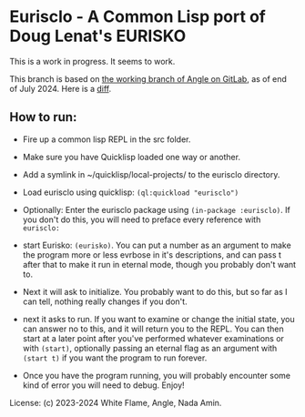 # Eurisclo - A Common Lisp port of Doug Lenat's EURISKO

This is a work in progress.
It seems to work.

This branch is based on [the working branch of Angle on GitLab](https://gitlab.com/AngularAngel/eurisclo/-/tree/working?ref_type=heads), as of end of July 2024.
Here is a [diff](https://github.com/namin/eurisclo/compare/namin:eurisclo:working...namin:eurisclo:wip?expand=1).

## How to run:

* Fire up a common lisp REPL in the src folder.

* Make sure you have Quicklisp loaded one way or another.

* Add a symlink in ~/quicklisp/local-projects/ to the eurisclo directory.

* Load eurisclo using quicklisp: `(ql:quickload "eurisclo")`

* Optionally: Enter the eurisclo package using `(in-package :eurisclo)`. If you don't do this, you will need to preface every reference with `eurisclo:`

* start Eurisko: `(eurisko)`. You can put a number as an argument to make the program more or less evrbose in it's descriptions, and can pass t after that to make it run in eternal mode, though you probably don't want to.

* Next it will ask to initialize. You probably want to do this, but so far as I can tell, nothing really changes if you don't.

* next it asks to run. If you want to examine or change the initial state, you can answer no to this, and it will return you to the REPL. You can then start at a later point after you've performed whatever examinations or with `(start)`, optionally passing an eternal flag as an argument with `(start t)` if you want the program to run forever.

* Once you have the program running, you will probably encounter some kind of error you will need to debug. Enjoy!

License: (c) 2023-2024 White Flame, Angle, Nada Amin.
